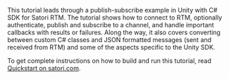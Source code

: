 This tutorial leads through a publish-subscribe example in Unity with C# SDK for Satori RTM. The tutorial shows how to connect to RTM, optionally authenticate, publish and subscribe to a channel, and handle important callbacks with results or failures. Along the way, it also covers converting between custom C# classes and JSON formatted messages (sent and received from RTM) and some of the aspects specific to the Unity SDK.

To get complete instructions on how to build and run this tutorial, read [Quickstart on satori.com](http://satori.com/docs). 

